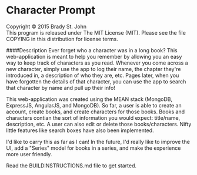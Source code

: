 # Character Prompt
Copyright &copy; 2015 Brady St. John <br />
This program is released under The MIT License (MIT).
Please see the file COPYING in this distribution for
license terms.

####Description
Ever forget who a character was in a long book? This web-application is meant to help you remember by allowing you an easy way to keep track of characters as you read. Whenever you come across a new character, simply use the app to log their name, the chapter they're introduced in, a description of who they are, etc. Pages later, when you have forgotten the details of that character, you can use the app to search that character by name and pull up their info!


This web-application was created using the MEAN stack (MongoDB, ExpressJS, AngularJS, and MongoDB). So far, a user is able to create an account, create books, and create characters for those books. Books and characters contian the sort of information you would expect: title/name, description, etc. A user can also edit or delete those books/characters. Nifty little features like search boxes have also been implemented.

I'd like to carry this as far as I can! In the future, I'd really like to improve the UI, add a "Series" model for books in a series, and make the experience more user friendly. 

Read the BUILDINSTRUCTIONS.md file to get started.